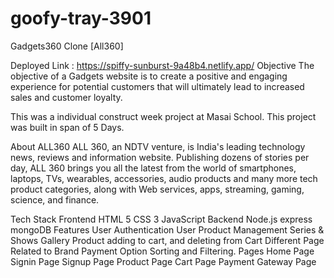 # goofy-tray-3901

Gadgets360 Clone [All360]


Deployed Link : https://spiffy-sunburst-9a48b4.netlify.app/
Objective
The objective of a Gadgets website is to create a positive and engaging experience for potential customers that will ultimately lead to increased sales and customer loyalty.

This was a individual construct week project at Masai School. This project was built in span of 5 Days.

About ALL360
ALL 360, an NDTV venture, is India's leading technology news, reviews and information website. Publishing dozens of stories per day, ALL 360 brings you all the latest from the world of smartphones, laptops, TVs, wearables, accessories, audio products and many more tech product categories, along with Web services, apps, streaming, gaming, science, and finance. 

Tech Stack
Frontend
HTML 5
CSS 3
JavaScript
Backend
Node.js
express
mongoDB
Features
User Authentication
User Product Management
Series & Shows Gallery
Product adding to cart, and deleting from Cart
Different Page Related to Brand
Payment Option
Sorting and Filtering.
Pages
Home Page
Signin Page
Signup Page
Product Page
Cart Page
Payment Gateway Page
